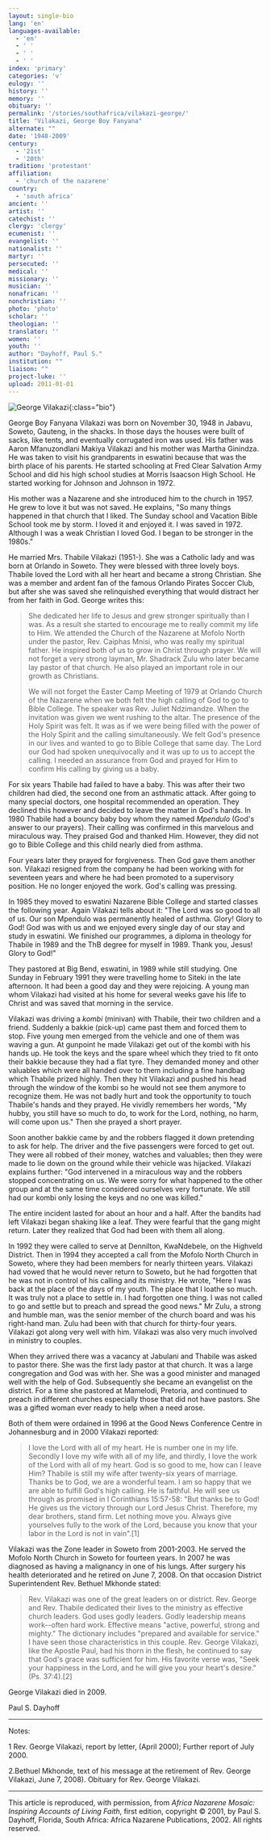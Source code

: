 ```yaml
---
layout: single-bio
lang: 'en'
languages-available:
  - 'en'
  - ' '
  - ' '
  - ' '
index: 'primary'
categories: 'v'
eulogy: ''
history: ''
memory: ''
obituary: ''
permalink: '/stories/southafrica/vilakazi-george/'
title: "Vilakazi, George Boy Fanyana"
alternate: ""
date: '1948-2009'
century:
  - '21st'
  - '20th'
tradition: 'protestant'
affiliation:
  - 'church of the nazarene'
country:
  - 'south africa'
ancient: ''
artist: ''
catechist: ''
clergy: 'clergy'
ecumenist: ''
evangelist: ''
nationalist: ''
martyr: ''
persecuted: ''
medical: ''
missionary: ''
musician: ''
nonafrican: ''
nonchristian: ''
photo: 'photo'
scholar: ''
theologian: ''
translator: ''
women: ''
youth: ''
author: "Dayhoff, Paul S."
institution: ""
liaison: ""
project-luke: ''
upload: 2011-01-01
---
```


![George Vilakazi](/images/bio-pics/southafrica/vilakazi-george/George-Vilakazi.jpg){:class="bio"}

George Boy Fanyana Vilakazi was born on November 30, 1948 in Jabavu, Soweto, Gauteng, in the shacks.  In those days the houses were built of sacks, like tents, and eventually corrugated iron was used.  His father was Aaron Mfanuzondlani Makiya Vilakazi and his mother was Martha Ginindza. He was taken to visit his grandparents in eswatini because that was the birth place of his parents. He started schooling at Fred Clear Salvation Army School and did his high school studies at Morris Isaacson High School.  He started working for Johnson and Johnson in 1972.

His mother was a Nazarene and she introduced him to the church in 1957. He grew to love it but was not saved.  He explains, "So many things happened in that church that I liked.  The Sunday school and Vacation Bible School took me by storm.  I loved it and enjoyed it.  I was saved in 1972.  Although I was a weak Christian I loved God.  I began to be stronger in the 1980s."

He married Mrs. Thabile Vilakazi (1951-).  She was a Catholic lady and was born at Orlando in Soweto.  They were blessed with three lovely boys.  Thabile loved the Lord with all her heart and became a strong Christian.  She was a member and ardent fan of the famous Orlando Pirates  Soccer Club, but after she was saved she relinquished everything that would distract her from her faith in God.  George writes this:

> She dedicated her life to Jesus and grew stronger spiritually than I was.  As a result she started to encourage me to really commit my life to Him.  We attended the Church of the Nazarene at Mofolo North under the pastor, Rev. Caiphas Mnisi, who was really my spiritual father.  He inspired both of us to grow in Christ through prayer.  We will not forget a very strong layman, Mr. Shadrack Zulu who later became lay pastor of that church.  He also played an important role in our growth as Christians.
>
> We will not forget the Easter Camp Meeting of 1979 at Orlando Church of the Nazarene when we both felt the high calling of God to go to Bible College.  The speaker was Rev. Juliet Ndzimandze.  When the invitation was given we went rushing to the altar.  The presence of the Holy Spirit was felt.   It was as if we were being filled with the power of the Holy Spirit and the calling simultaneously.  We felt God's presence in our lives and wanted to go to Bible College that same day.  The Lord our God had spoken unequivocally and it was up to us to accept the calling.  I needed an assurance from God and prayed for Him to confirm His calling by giving us a baby.

For six years Thabile had failed to have a baby.  This was after their two children had died, the second one  from an asthmatic attack.   After going to many special doctors, one hospital recommended an operation.  They declined this however and decided to leave the matter in God's hands.  In 1980 Thabile had a bouncy baby boy whom they named *Mpendulo* (God's answer to our prayers).  Their calling was confirmed in this marvelous and miraculous way. They praised God and thanked Him.  However, they did not go to Bible College and this child nearly died from asthma.

Four years later they prayed for forgiveness.  Then God gave them another son.  Vilakazi resigned from the company he had been working with for seventeen years and where he had been promoted to a supervisory position.  He no longer enjoyed the work.  God's calling was pressing.

In 1985 they moved to eswatini Nazarene Bible College and started classes the following year. Again Vilakazi tells about it:  "The Lord was so good to all of us.  Our son Mpendulo was permanently healed of asthma.  Glory! Glory to God!  God was with us and we enjoyed every single day of our stay and study in eswatini.  We finished our programmes, a diploma in theology for Thabile in 1989 and the ThB degree  for myself in 1989.  Thank you, Jesus!  Glory to God!"

They pastored at Big Bend, eswatini, in 1989 while still studying. One Sunday in February 1991 they were travelling home to Siteki in the late afternoon.  It had been a good day and they were rejoicing.  A young man whom Vilakazi had visited at his home for several weeks gave his life to Christ and was saved that morning in the service.

Vilakazi was driving a *kombi* (minivan) with Thabile, their two children and a friend.  Suddenly a bakkie (pick-up) came past them and forced them to stop.  Five young men emerged from the vehicle and one of them was waving a gun.  At gunpoint he made Vilakazi get out of the kombi with his hands up.  He took the keys and the spare wheel which they tried to fit onto their bakkie because they had a flat tyre.   They demanded money and other valuables which were all handed over to them including a fine handbag which Thabile prized highly.  Then they hit Vilakazi and pushed his head through the window of the kombi so he would not see them anymore to recognize them.  He was not badly hurt and took the opportunity to touch Thabile's hands and they prayed.  He vividly remembers her words, "My hubby, you still have so much to do, to work for the Lord, nothing, no harm, will come upon us."  Then she prayed a short prayer.

Soon another bakkie came by and the robbers flagged it down pretending to ask for help.  The driver and the five passengers were forced to get out.  They were all robbed of their money, watches and valuables; then they were made to lie down on the ground while their vehicle was hijacked.  Vilakazi explains further: "God intervened in a miraculous way and the robbers stopped concentrating on us.  We were sorry for what happened to the other group and at the same time considered ourselves very fortunate.  We still had our kombi only losing the keys and no one was killed."

The entire incident lasted for about an hour and a half.  After the bandits had left Vilakazi began shaking like a leaf.  They were fearful that the gang might return.  Later they realized that God had been with them all along.

In 1992 they were called to serve at  Dennilton, KwaNdebele, on the Highveld District.  Then in 1994 they accepted a call from the Mofolo North Church in Soweto, where they had been members for nearly thirteen years.  Vilakazi had vowed that he would never return to Soweto, but he had forgotten that he was not in control of his calling and its ministry.  He wrote, "Here I was back at the place of the days of my youth.  The place that I loathe so much.  It was truly not a place to settle in.  I had forgotten one thing.  I was not called to go and settle but to preach and spread the good news."  Mr Zulu, a strong and humble man, was the senior member of the church board and was his right-hand man.  Zulu had been with that church for thirty-four years. Vilakazi got along very well with him.  Vilakazi was also very much involved in  ministry to couples.

When they arrived there was a vacancy at Jabulani and Thabile was asked to pastor there.  She was the first lady pastor at that church.  It was a large congregation and God was with her.  She was a good minister and managed well with the help of God.  Subsequently she became an evangelist on the district.  For a time she pastored at Mamelodi, Pretoria, and continued to preach in different churches especially those that did not have pastors.  She was a gifted woman ever ready to help when a need arose.

Both of them were ordained in 1996 at the Good News Conference Centre in Johannesburg and in 2000 Vilakazi reported:

> I love the Lord with all of my heart.  He is number one in my life.  Secondly I love my wife with all of my life, and thirdly, I love the work of the Lord with all of my heart. God is so good to me, how can I leave Him?  Thabile is still my wife after twenty-six years of marriage.  Thanks be to God, we are a wonderful team.  I am so happy that we are able to fulfill God's high calling.  He is faithful.  He will see us through as promised in I Corinthians 15:57-58: "But thanks be to God!  He gives us the victory through our Lord Jesus Christ.  Therefore, my dear brothers, stand firm.  Let nothing move you.  Always give yourselves fully to the work of the Lord, because you know that your labor in the Lord is not in vain".[1]

Vilakazi was the Zone leader in Soweto from 2001-2003. He served the Mofolo North Church in Soweto for fourteen years. In 2007 he was diagnosed as having a malignancy in one of his lungs.  After surgery his health deteriorated and he retired on June 7, 2008.  On that occasion District Superintendent Rev. Bethuel Mkhonde stated:

> Rev. Vilakazi was one of the great leaders on or district.  Rev. George and Rev. Thabile dedicated their lives to the ministry as effective church leaders.  God uses godly leaders.  Godly leadership means work--often hard work.  Effective means "active, powerful, strong and mighty."  The dictionary includes "prepared and available for service."  I have seen those characteristics in this couple. Rev. George Vilakazi, like the Apostle Paul, had his thorn in the flesh, he continued to say that God's grace was sufficient for him.  His favorite verse was, "Seek your happiness in the Lord, and he will give you your heart's desire." (Ps. 37:4).[2]

George Vilakazi died in 2009.

Paul S. Dayhoff

---

Notes:

1  Rev. George Vilakazi, report by letter,  (April 2000);  Further report of July 2000.

2.Bethuel Mkhonde, text of his message at the retirement of Rev. George Vilakazi, June 7, 2008).  Obituary for Rev. George Vilakazi.

---

This article is reproduced, with permission, from *Africa Nazarene Mosaic: Inspiring Accounts of Living Faith*, first edition, copyright &copy; 2001, by Paul S. Dayhoff, Florida, South Africa: Africa Nazarene Publications, 2002.  All rights reserved.
